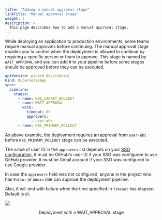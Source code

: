 ```yaml
---
title: "Adding a manual approval stage"
linkTitle: "Manual approval stage"
weight: 2
description: >
  This page describes how to add a manual approval stage.
---
```


While deploying an application to production environments, some teams require manual approvals before continuing.
The manual approval stage enables you to control when the deployment is allowed to continue by requiring a specific person or team to approve.
This stage is named by `WAIT_APPROVAL` and you can add it to your pipeline before some stages should be approved before they can be executed.

``` yaml
apiVersion: pipecd.dev/v1beta1
kind: KubernetesApp
spec:
  pipeline:
    stages:
      - name: K8S_CANARY_ROLLOUT
      - name: WAIT_APPROVAL
        with:
          timeout: 6h
          approvers:
            - user-abc
      - name: K8S_PRIMARY_ROLLOUT
```

As above example, the deployment requires an approval from `user-abc` before `K8S_PRIMARY_ROLLOUT` stage can be executed.

The value of user ID in the `approvers` list depends on your [SSO configuration](../../../managing-controlplane/auth/), it must be GitHub's user ID if your SSO was configured to use GitHub provider, it must be Gmail account if your SSO was configured to use Google provider.

In case the `approvers` field was not configured, anyone in the project who has `Editor` or `Admin` role can approve the deployment pipeline.

Also, it will end with failure when the time specified in `timeout` has elapsed. Default is `6h`.

![](/images/deployment-wait-approval-stage.png)
<p style="text-align: center;">
Deployment with a WAIT_APPROVAL stage
</p>

